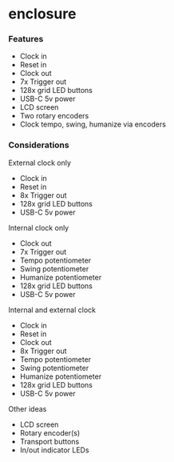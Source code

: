 # enclosure

### Features

  * Clock in
  * Reset in
  * Clock out
  * 7x Trigger out
  * 128x grid LED buttons
  * USB-C 5v power
  * LCD screen
  * Two rotary encoders
  * Clock tempo, swing, humanize via encoders

### Considerations

External clock only

  * Clock in
  * Reset in
  * 8x Trigger out
  * 128x grid LED buttons
  * USB-C 5v power

Internal clock only

  * Clock out
  * 7x Trigger out
  * Tempo potentiometer
  * Swing potentiometer
  * Humanize potentiometer
  * 128x grid LED buttons
  * USB-C 5v power

Internal and external clock

  * Clock in
  * Reset in
  * Clock out
  * 8x Trigger out
  * Tempo potentiometer
  * Swing potentiometer
  * Humanize potentiometer
  * 128x grid LED buttons
  * USB-C 5v power

Other ideas

  * LCD screen
  * Rotary encoder(s)
  * Transport buttons
  * In/out indicator LEDs
